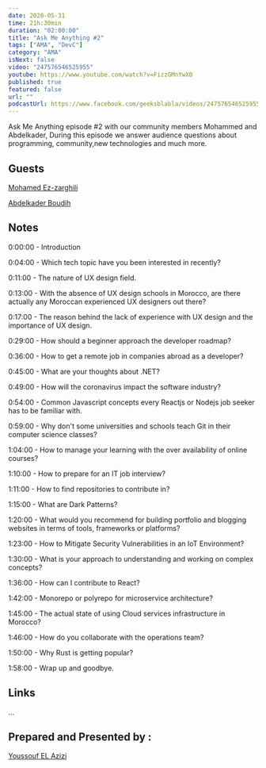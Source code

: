 ```yaml
---
date: 2020-05-31
time: 21h:30min
duration: "02:00:00"
title: "Ask Me Anything #2"
tags: ["AMA", "DevC"]
category: "AMA"
isNext: false
video: "247576546525955"
youtube: https://www.youtube.com/watch?v=FizzGMnYwX0
published: true
featured: false
url: ""
podcastUrl: https://www.facebook.com/geeksblabla/videos/247576546525955/
---
```


Ask Me Anything episode #2 with our community members Mohammed and Abdelkader, During this episode we answer audience questions about programming, community,new technologies and much more.

## Guests

[Mohamed Ez-zarghili](https://twitter.com/ezzarghili)

[Abdelkader Boudih](https://twitter.com/seurOSS)

## Notes

0:00:00 - Introduction

0:04:00 - Which tech topic have you been interested in recently?

0:11:00 - The nature of UX design field.

0:13:00 - With the absence of UX design schools in Morocco, are there actually any Moroccan experienced UX designers out there?

0:17:00 - The reason behind the lack of experience with UX design and the importance of UX design.

0:29:00 - How should a beginner approach the developer roadmap?

0:36:00 - How to get a remote job in companies abroad as a developer?

0:45:00 - What are your thoughts about .NET?

0:49:00 - How will the coronavirus impact the software industry?

0:54:00 - Common Javascript concepts every Reactjs or Nodejs job seeker has to be familiar with.

0:59:00 - Why don't some universities and schools teach Git in their computer science classes?

1:04:00 - How to manage your learning with the over availability of online courses?

1:10:00 - How to prepare for an IT job interview?

1:11:00 - How to find repositories to contribute in?

1:15:00 - What are Dark Patterns?

1:20:00 - What would you recommend for building portfolio and blogging websites in terms of tools, frameworks or platforms?

1:23:00 - How to Mitigate Security Vulnerabilities in an IoT Environment?

1:30:00 - What is your approach to understanding and working on complex concepts?

1:36:00 - How can I contribute to React?

1:42:00 - Monorepo or polyrepo for microservice architecture?

1:45:00 - The actual state of using Cloud services infrastructure in Morocco?

1:46:00 - How do you collaborate with the operations team?

1:50:00 - Why Rust is getting popular?

1:58:00 - Wrap up and goodbye.

## Links

...

## Prepared and Presented by :

[Youssouf EL Azizi](https://elazizi.com/)
